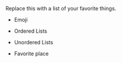 Replace this with a list of your favorite things.

 - Emoji

- Ordered Lists

- Unordered Lists

- Favorite place
